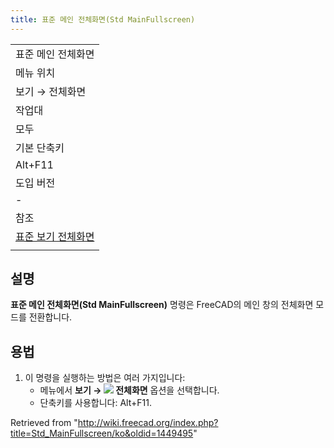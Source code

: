 ```yaml
---
title: 표준 메인 전체화면(Std MainFullscreen)
---
```

|  |
| --- |
| 표준 메인 전체화면 |
| 메뉴 위치 |
| 보기 → 전체화면 |
| 작업대 |
| 모두 |
| 기본 단축키 |
| Alt+F11 |
| 도입 버전 |
| - |
| 참조 |
| [표준 보기 전체화면](/Std_ViewFullscreen/ko "Std ViewFullscreen/ko") |
|  |

## 설명

**표준 메인 전체화면(Std MainFullscreen)** 명령은 FreeCAD의 메인 창의 전체화면 모드를 전환합니다.

## 용법

1. 이 명령을 실행하는 방법은 여러 가지입니다:
   * 메뉴에서 **보기 → ![](/images/Std_MainFullscreen.svg) 전체화면** 옵션을 선택합니다.
   * 단축키를 사용합니다: Alt+F11.

Retrieved from "<http://wiki.freecad.org/index.php?title=Std_MainFullscreen/ko&oldid=1449495>"